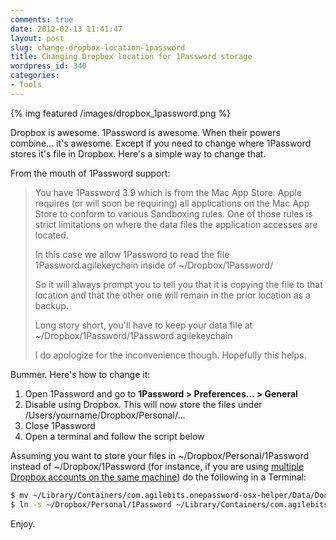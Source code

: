 ```yaml
---
comments: true
date: 2012-02-13 11:41:47
layout: post
slug: change-dropbox-location-1password
title: Changing Dropbox location for 1Password storage
wordpress_id: 340
categories:
- Tools
---
```


{% img featured /images/dropbox_1password.png %}

Dropbox is awesome. 1Password is awesome. When their powers combine... it's awesome. Except if you need to change where 1Password stores it's file in Dropbox. Here's a simple way to change that.

<!-- more -->

From the mouth of 1Password support:

> You have 1Password 3.9 which is from the Mac App Store. Apple requires (or will soon be requiring) all applications on the Mac App Store to conform to various Sandboxing rules. One of those rules is strict limitations on where the data files the application accesses are located. 
> 
> In this case we allow 1Password to read the file 1Password.agilekeychain inside of ~/Dropbox/1Password/ 
> 
> So it will always prompt you to tell you that it is copying the file to that location and that the other one will remain in the prior location as a backup. 
> 
> Long story short, you'll have to keep your data file at ~/Dropbox/1Password/1Password.agilekeychain
> 
> I do apologize for the inconvenience though. Hopefully this helps.


Bummer. Here's how to change it:

1. Open 1Password and go to **1Password > Preferences... > General**
2. Disable using Dropbox. This will now store the files under /Users/yourname/Dropbox/Personal/...
3. Close 1Password
4. Open a terminal and follow the script below



Assuming you want to store your files in ~/Dropbox/Personal/1Password instead of ~/Dropbox/1Password (for instance, if you are using [multiple Dropbox accounts on the same machine](/multiple-dropbox-accounts-same-machine-sharing/)) do the following in a Terminal:

```sh
$ mv ~/Library/Containers/com.agilebits.onepassword-osx-helper/Data/Documents ~/Dropbox/Personal/1Password
$ ln -s ~/Dropbox/Personal/1Password ~/Library/Containers/com.agilebits.onepassword-osx-helper/Data/Documents
```

Enjoy.

